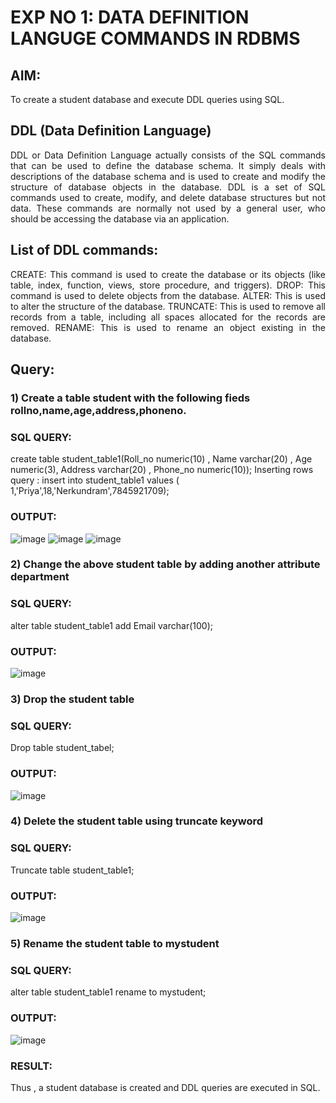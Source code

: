 # EXP NO 1: DATA DEFINITION LANGUGE COMMANDS IN RDBMS

## AIM:
To create a student database and execute DDL queries using SQL.


## DDL (Data Definition Language)
<div align="justify">
DDL or Data Definition Language actually consists of the SQL commands that can be used to define the database schema. It simply deals with descriptions of the database schema and is used to create and modify the structure of database objects in the database. DDL is a set of SQL commands used to create, modify, and delete database structures but not data. These commands are normally not used by a general user, who should be accessing the database via an application.
</div>
 
## List of DDL commands: 
<div align="justify">
CREATE: This command is used to create the database or its objects (like table, index, function, views, store procedure, and triggers).
DROP: This command is used to delete objects from the database.
ALTER: This is used to alter the structure of the database.
TRUNCATE: This is used to remove all records from a table, including all spaces allocated for the records are removed.
RENAME: This is used to rename an object existing in the database.
</div>

## Query:

### 1) Create a table student with the following fieds rollno,name,age,address,phoneno.
### SQL QUERY: 
create table student_table1(Roll_no numeric(10) , Name varchar(20) , Age numeric(3), Address varchar(20) , Phone_no numeric(10));
Inserting rows
query : insert into student_table1 values ( 1,'Priya',18,'Nerkundram',7845921709);
### OUTPUT:
![image](https://github.com/Priya-Loganathan/G2_DBMS/assets/121166075/f1e8b510-6ff6-433a-9438-74b222afa0f6)
![image](https://github.com/Priya-Loganathan/G2_DBMS/assets/121166075/74ed60f9-b51a-4aa1-adc5-f78adfaebc43)
![image](https://github.com/Priya-Loganathan/G2_DBMS/assets/121166075/56192d17-1ae6-4b9a-b959-18ed26869c68)

### 2) Change the above student table by adding another attribute department
### SQL QUERY: 
alter table student_table1 add Email varchar(100);
### OUTPUT:
![image](https://github.com/Priya-Loganathan/G2_DBMS/assets/121166075/02eead39-8862-48c3-9795-12ca99b81b12)

### 3) Drop the student table
### SQL QUERY: 
Drop table student_tabel;
### OUTPUT:
![image](https://github.com/Priya-Loganathan/G2_DBMS/assets/121166075/08f71a5c-f8e1-4b72-81b3-87d499f1b18b)

### 4) Delete the student table using truncate keyword
### SQL QUERY: 
Truncate table student_table1;
### OUTPUT:
![image](https://github.com/Priya-Loganathan/G2_DBMS/assets/121166075/0c7c590a-f926-4aca-8a29-beba5d138bd6)

### 5) Rename the student table to mystudent
### SQL QUERY: 
alter table student_table1 rename to mystudent;
### OUTPUT:
![image](https://github.com/Priya-Loganathan/G2_DBMS/assets/121166075/2efb9de4-a470-4bd4-a8ce-351ec4cb28a1)

### RESULT:
Thus , a student database is created and DDL queries are executed in SQL.
